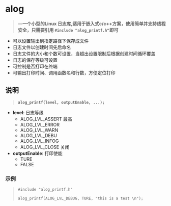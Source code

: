 # alog
>—__一个小型的Linux 日志库,适用于嵌入式c/c++方案，使用简单并支持线程安全，只需要引用 `#include "alog_printf.h"`即可__
* 可以设置输出到指定路径下保存成文件
* 日志文件以创建时间先后命名
* 日志文件的大小和个数可设置，当超出设置限制后根据创建时间循环覆盖
* 日志的保存等级可设置
* 可控制是否打印在终端
* 可输出打印时间、调用函数名和行数，方便定位打印
## 说明
>__`alog_printf(level, outputEnable, ...);`__  
* __level__: 日志等级
    * ALOG_LVL_ASSERT 最高
    * ALOG_LVL_ERROR
    * ALOG_LVL_WARN
    * ALOG_LVL_DEBU
    * ALOG_LVL_INFOG
    * ALOG_LVL_CLOSE 关闭
* __outputEnable__: 打印使能
    * TURE
    * FALSE
 
### 示例
>`#include "alog_printf.h"`  
>
>`alog_printf(ALOG_LVL_DEBUG, TURE, "this is a test \n");`
